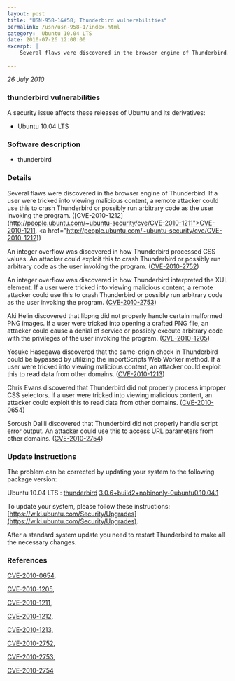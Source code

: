 ```yaml
---
layout: post
title: "USN-958-1&#58; Thunderbird vulnerabilities"
permalink: /usn/usn-958-1/index.html
category:  Ubuntu 10.04 LTS
date: 2010-07-26 12:00:00
excerpt: |
    Several flaws were discovered in the browser engine of Thunderbird. If a user were tricked into viewing malicious content, a remote attacker could use this to crash Thunderbird or possibly run arbitrary code as the user invoking the program. ([CVE-2010-1212](http://people.ubuntu.com/~ubuntu-security/cve/CVE-2010-1211">CVE-2010-1211</a>, <a href="http://people.ubuntu.com/~ubuntu-security/cve/CVE-2010-1212))
    
--- 
```

 
 

*26 July 2010*

### thunderbird vulnerabilities

A security issue affects these releases of Ubuntu and its derivatives:

* Ubuntu 10.04 LTS

### Software description

* thunderbird 

### Details

Several flaws were discovered in the browser engine of Thunderbird. If a user were tricked into viewing malicious content, a remote attacker could use this to crash Thunderbird or possibly run arbitrary code as the user invoking the program. ([CVE-2010-1212](http://people.ubuntu.com/~ubuntu-security/cve/CVE-2010-1211">CVE-2010-1211</a>, <a href="http://people.ubuntu.com/~ubuntu-security/cve/CVE-2010-1212))

An integer overflow was discovered in how Thunderbird processed CSS values. An attacker could exploit this to crash Thunderbird or possibly run arbitrary code as the user invoking the program. ([CVE-2010-2752](http://people.ubuntu.com/~ubuntu-security/cve/CVE-2010-2752))

An integer overflow was discovered in how Thunderbird interpreted the XUL element. If a user were tricked into viewing malicious content, a remote attacker could use this to crash Thunderbird or possibly run arbitrary code as the user invoking the program. ([CVE-2010-2753](http://people.ubuntu.com/~ubuntu-security/cve/CVE-2010-2753))

Aki Helin discovered that libpng did not properly handle certain malformed PNG images. If a user were tricked into opening a crafted PNG file, an attacker could cause a denial of service or possibly execute arbitrary code with the privileges of the user invoking the program. ([CVE-2010-1205](http://people.ubuntu.com/~ubuntu-security/cve/CVE-2010-1205))

Yosuke Hasegawa discovered that the same-origin check in Thunderbird could be bypassed by utilizing the importScripts Web Worker method. If a user were tricked into viewing malicious content, an attacker could exploit this to read data from other domains. ([CVE-2010-1213](http://people.ubuntu.com/~ubuntu-security/cve/CVE-2010-1213))

Chris Evans discovered that Thunderbird did not properly process improper CSS selectors. If a user were tricked into viewing malicious content, an attacker could exploit this to read data from other domains. ([CVE-2010-0654](http://people.ubuntu.com/~ubuntu-security/cve/CVE-2010-0654))

Soroush Dalili discovered that Thunderbird did not properly handle script error output. An attacker could use this to access URL parameters from other domains. ([CVE-2010-2754](http://people.ubuntu.com/~ubuntu-security/cve/CVE-2010-2754)) 

### Update instructions

The problem can be corrected by updating your system to the following package version:

Ubuntu 10.04 LTS
 : [thunderbird](https://launchpad.net/ubuntu/+source/thunderbird) <span> [3.0.6+build2+nobinonly-0ubuntu0.10.04.1](https://launchpad.net/ubuntu/+source/thunderbird/3.0.6+build2+nobinonly-0ubuntu0.10.04.1) </span> 

To update your system, please follow these instructions: [https://wiki.ubuntu.com/Security/Upgrades](https://wiki.ubuntu.com/Security/Upgrades).

After a standard system update you need to restart Thunderbird to make all the necessary changes. 

### References

 
 [CVE-2010-0654](http://people.ubuntu.com/~ubuntu-security/cve/CVE-2010-0654), 

 [CVE-2010-1205](http://people.ubuntu.com/~ubuntu-security/cve/CVE-2010-1205), 

 [CVE-2010-1211](http://people.ubuntu.com/~ubuntu-security/cve/CVE-2010-1211), 

 [CVE-2010-1212](http://people.ubuntu.com/~ubuntu-security/cve/CVE-2010-1212), 

 [CVE-2010-1213](http://people.ubuntu.com/~ubuntu-security/cve/CVE-2010-1213), 

 [CVE-2010-2752](http://people.ubuntu.com/~ubuntu-security/cve/CVE-2010-2752), 

 [CVE-2010-2753](http://people.ubuntu.com/~ubuntu-security/cve/CVE-2010-2753), 

 [CVE-2010-2754](http://people.ubuntu.com/~ubuntu-security/cve/CVE-2010-2754)
 

